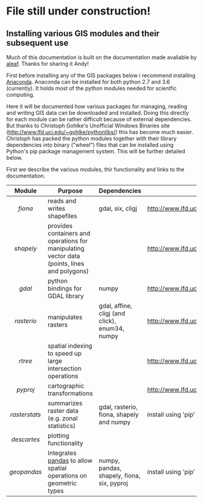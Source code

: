 # File still under construction!

## Installing various GIS modules and their subsequent use
Much of this documentation is built on the documentation made avaliable by [aleaf](https://github.com/aleaf). Thanks for sharing it  Andy!

First before installing any of the GIS packages below i recommend installing [Anaconda](https://www.continuum.io/). Anaconda can be installed for both python 2.7 and 3.6 (currently). It holds most of the python modules needed for scientfic computing.

Here it will be documented how various packages for managing, reading and writing GIS data can be downloaded and installed. Doing this directly for each module can be rather difficult because of external dependencies. But thanks to Christoph Gohlke's Unofficial Windows Binaries site (http://www.lfd.uci.edu/~gohlke/pythonlibs/) this has become much easier. Christoph has packed the python modules together with their library dependencies into binary ("wheel") files that can be installed using Python's pip package management system. This will be further detailed below.

First we describe the various modules, thir functionality and links to the documentation.

|  Module  |  Purpose  |  Dependencies  |  Unofficial binary  |  Documentation  |
|:---: |-----------|----------------|---------------------|-----------------|
| *fiona*  | reads and writes shapefiles | gdal, six, cligj | http://www.lfd.uci.edu/~gohlke/pythonlibs/#fiona |
| *shapely*| provides containers and operations for manipulating vector data (points, lines and polygons)|  |  	http://www.lfd.uci.edu/~gohlke/pythonlibs/#shapely |
| *gdal*   | python bindings for GDAL library | numpy | http://www.lfd.uci.edu/~gohlke/pythonlibs/#gdal |
| *rasterio* | manipulates rasters | gdal, affine, cligj (and click), enum34, numpy | http://www.lfd.uci.edu/~gohlke/pythonlibs/#rasterio |
| *rtree* | spatial indexing to speed up large intersection operations |  | http://www.lfd.uci.edu/~gohlke/pythonlibs/#rtree |
| *pyproj* | cartographic transformations | | http://www.lfd.uci.edu/~gohlke/pythonlibs/#pyproj |
| *rasterstats* | summarizes raster data (e.g. zonal statistics) | gdal, rasterio, fiona, shapely and numpy | install using 'pip' |
| *descartes* | plotting functionality  |    |    |  https://bitbucket.org/sgillies/descartes/  |  |
| *geopandas* | Integrates [pandas](http://pandas.pydata.org/) to allow spatial operations on geometric types | numpy, pandas, shapely, fiona, six, pyproj | install using 'pip' (http://geopandas.org/install.html) |

